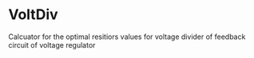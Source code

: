 # VoltDiv
Calcuator for the optimal resitiors values for voltage divider of feedback circuit of voltage regulator
